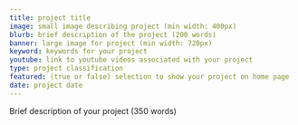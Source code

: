 ```yaml
---
title: project title
image: small image describing project (min width: 400px)
blurb: brief description of the project (200 words)
banner: large image for project (min width: 720px)
keyword: keywords for your project
youtube: link to youtube videos associated with your project
type: project classification
featured: (true or false) selection to show your project on home page
date: project date
---
```


Brief description of your project (350 words)